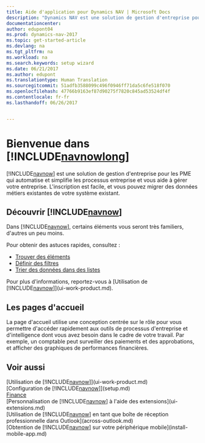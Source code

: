 ```yaml
---
title: Aide d'application pour Dynamics NAV | Microsoft Docs
description: "Dynamics NAV est une solution de gestion d'entreprise pour les PME qui automatise et simplifie les processus entreprise et vous aide à gérer votre entreprise."
documentationcenter: 
author: edupont04
ms.prod: dynamics-nav-2017
ms.topic: get-started-article
ms.devlang: na
ms.tgt_pltfrm: na
ms.workload: na
ms.search.keywords: setup wizard
ms.date: 06/21/2017
ms.author: edupont
ms.translationtype: Human Translation
ms.sourcegitcommit: 51adfb3588099c496f0946ff71da5c6fe518f070
ms.openlocfilehash: 47766b9163ef87d90275f7820c845ad53524df4f
ms.contentlocale: fr-fr
ms.lasthandoff: 06/26/2017


---
```


# <a name="welcome-to-includenavnowlongincludesnavnowlongmdmd"></a>Bienvenue dans [!INCLUDE[navnowlong](includes/navnowlong_md.md)]
[!INCLUDE[navnow](includes/navnow_md.md)] est une solution de gestion d'entreprise pour les PME qui automatise et simplifie les processus entreprise et vous aide à gérer votre entreprise. L'inscription est facile, et vous pouvez migrer des données métiers existantes de votre système existant.

## <a name="get-to-know-includenavnowincludesnavnowmdmd"></a>Découvrir [!INCLUDE[navnow](includes/navnow_md.md)]
Dans [!INCLUDE[navnow](includes/navnow_md.md)], certains éléments vous seront très familiers, d'autres un peu moins.  

Pour obtenir des astuces rapides, consultez :  

* [Trouver des éléments](ui-search.md)  
* [Définir des filtres](ui-enter-criteria-filters.md)  
* [Trier des données dans des listes](ui-sorting.md)  

Pour plus d'informations, reportez-vous à [Utilisation de [!INCLUDE[navnow](includes/navnow_md.md)]](ui-work-product.md).  

## <a name="the-home-pages"></a>Les pages d'accueil
La page d'accueil utilise une conception centrée sur le rôle pour vous permettre d'accéder rapidement aux outils de processus d'entreprise et d'intelligence dont vous avez besoin dans le cadre de votre travail. Par exemple, un comptable peut surveiller des paiements et des approbations, et afficher des graphiques de performances financières.  

## <a name="see-also"></a>Voir aussi
[Utilisation de [!INCLUDE[navnow](includes/navnow_md.md)]](ui-work-product.md)  
[Configuration de [!INCLUDE[navnow](includes/navnow_md.md)]](setup.md)  
[Finance](finance-setup.md)  
[Personnalisation de [!INCLUDE[navnow](includes/navnow_md.md)] à l'aide des extensions](ui-extensions.md)  
[Utilisation de [!INCLUDE[navnow](includes/navnow_md.md)] en tant que boîte de réception professionnelle dans Outlook](across-outlook.md)  
[Obtention de [!INCLUDE[navnow](includes/navnow_md.md)] sur votre périphérique mobile](install-mobile-app.md)  

